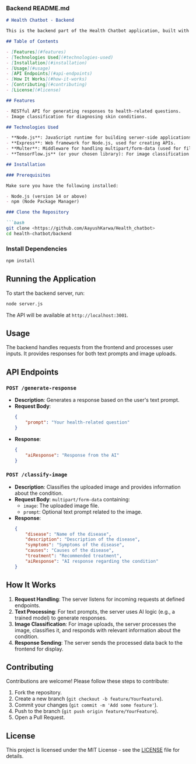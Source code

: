 



### Backend README.md

```markdown
# Health Chatbot - Backend

This is the backend part of the Health Chatbot application, built with Node.js and Express. It provides the API for processing user inputs and classifying uploaded images.

## Table of Contents

- [Features](#features)
- [Technologies Used](#technologies-used)
- [Installation](#installation)
- [Usage](#usage)
- [API Endpoints](#api-endpoints)
- [How It Works](#how-it-works)
- [Contributing](#contributing)
- [License](#license)

## Features

- RESTful API for generating responses to health-related questions.
- Image classification for diagnosing skin conditions.

## Technologies Used

- **Node.js**: JavaScript runtime for building server-side applications.
- **Express**: Web framework for Node.js, used for creating APIs.
- **Multer**: Middleware for handling multipart/form-data (used for file uploads).
- **TensorFlow.js** (or your chosen library): For image classification (if applicable).

## Installation

### Prerequisites

Make sure you have the following installed:

- Node.js (version 14 or above)
- npm (Node Package Manager)

### Clone the Repository

```bash
git clone <https://github.com/AayushKarwa/Health_chatbot>
cd health-chatbot/backend
```

### Install Dependencies

```bash
npm install
```

## Running the Application

To start the backend server, run:

```bash
node server.js
```

The API will be available at `http://localhost:3001`.

## Usage

The backend handles requests from the frontend and processes user inputs. It provides responses for both text prompts and image uploads.

## API Endpoints

### `POST /generate-response`

- **Description**: Generates a response based on the user's text prompt.
- **Request Body**:
  ```json
  {
      "prompt": "Your health-related question"
  }
  ```
- **Response**:
  ```json
  {
      "aiResponse": "Response from the AI"
  }
  ```

### `POST /classify-image`

- **Description**: Classifies the uploaded image and provides information about the condition.
- **Request Body**: `multipart/form-data` containing:
  - `image`: The uploaded image file.
  - `prompt`: Optional text prompt related to the image.
- **Response**:
  ```json
  {
      "disease": "Name of the disease",
      "description": "Description of the disease",
      "symptoms": "Symptoms of the disease",
      "causes": "Causes of the disease",
      "treatment": "Recommended treatment",
      "aiResponse": "AI response regarding the condition"
  }
  ```

## How It Works

1. **Request Handling**: The server listens for incoming requests at defined endpoints.
2. **Text Processing**: For text prompts, the server uses AI logic (e.g., a trained model) to generate responses.
3. **Image Classification**: For image uploads, the server processes the image, classifies it, and responds with relevant information about the condition.
4. **Response Sending**: The server sends the processed data back to the frontend for display.

## Contributing

Contributions are welcome! Please follow these steps to contribute:

1. Fork the repository.
2. Create a new branch (`git checkout -b feature/YourFeature`).
3. Commit your changes (`git commit -m 'Add some feature'`).
4. Push to the branch (`git push origin feature/YourFeature`).
5. Open a Pull Request.

## License

This project is licensed under the MIT License - see the [LICENSE](LICENSE) file for details.
```



